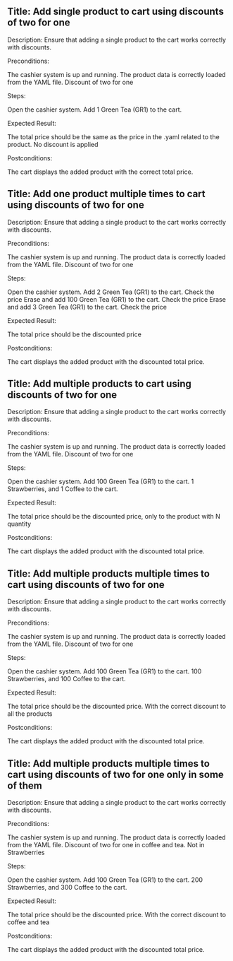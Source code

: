 
## Title: Add single product to cart using discounts of two for one

Description: Ensure that adding a single product to the cart works correctly with discounts.

Preconditions:

The cashier system is up and running.
The product data is correctly loaded from the YAML file.
Discount of two for one

Steps:

Open the cashier system.
Add 1 Green Tea (GR1) to the cart.

Expected Result:

The total price should be the same as the price in the .yaml related to the product. No discount is applied

Postconditions:

The cart displays the added product with the correct total price.

## Title: Add one product multiple times to cart using discounts of two for one

Description: Ensure that adding a single product to the cart works correctly with discounts.

Preconditions:

The cashier system is up and running.
The product data is correctly loaded from the YAML file.
Discount of two for one

Steps:

Open the cashier system.
Add 2 Green Tea (GR1) to the cart.
Check the price
Erase and add 100 Green Tea (GR1) to the cart.
Check the price
Erase and add 3 Green Tea (GR1) to the cart.
Check the price


Expected Result:

The total price should be the discounted price 

Postconditions:

The cart displays the added product with the discounted total price.


## Title: Add multiple products to cart using discounts of two for one


Description: Ensure that adding a single product to the cart works correctly with discounts.

Preconditions:

The cashier system is up and running.
The product data is correctly loaded from the YAML file.
Discount of two for one

Steps:

Open the cashier system.
Add 100 Green Tea (GR1) to the cart. 1 Strawberries, and 1 Coffee to the cart.

Expected Result:

The total price should be the discounted price, only to the product with N quantity

Postconditions:

The cart displays the added product with the discounted total price.

## Title: Add multiple products multiple times to cart using discounts of two for one


Description: Ensure that adding a single product to the cart works correctly with discounts.

Preconditions:

The cashier system is up and running.
The product data is correctly loaded from the YAML file.
Discount of two for one

Steps:

Open the cashier system.
Add 100 Green Tea (GR1) to the cart. 100 Strawberries, and 100 Coffee to the cart.

Expected Result:

The total price should be the discounted price. With the correct discount to all the products

Postconditions:

The cart displays the added product with the discounted total price.

## Title: Add multiple products multiple times to cart using discounts of two for one only in some of them


Description: Ensure that adding a single product to the cart works correctly with discounts.

Preconditions:

The cashier system is up and running.
The product data is correctly loaded from the YAML file.
Discount of two for one in coffee and tea. Not in Strawberries

Steps:

Open the cashier system.
Add 100 Green Tea (GR1) to the cart. 200 Strawberries, and 300 Coffee to the cart.

Expected Result:

The total price should be the discounted price. With the correct discount to coffee and tea

Postconditions:

The cart displays the added product with the discounted total price.